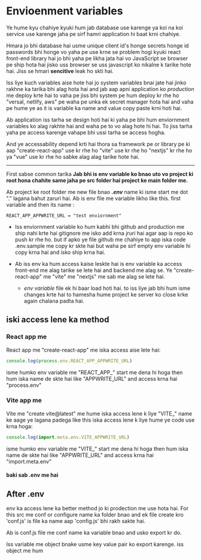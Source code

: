 # Envioenment variables

Ye hume kyu chahiye kyuki hum jab database use karenge ya koi na koi service use karenge jaha pe sirf hamri application hi baat krni chahiye. 

Hmara jo bhi database hai usme unique client id's honge secrets honge id passwords bhi honge vo yaha pe use krne se problem hogi kyuki react front-end library hai jo bhi yaha pe likha jata hai vo JavaScript se browser pe ship hota hai jisko uss browser se uss javascript ko nikalne k tarike hote hai. Jiss se hmari **sencitive** leak ho skti hai.

Iss liye kuch variables aise hote hai jo system variables bnai jate hai jinko rakhne ka tarika bhi alag hota hai and jab aap apni application ko *production* me deploy krte hai to vaha pe jiss bhi system pe hum deploy kr rhe ho "versal, netlify, aws" pe waha pe unka ek secret manager hota hai and vaha pe hume ye as it is variable ka name and value copy paste krni hoti hai.

Ab application iss tarha se design hoti hai ki yaha pe bhi hum enviornment variables ko alag rakhte hai and waha pe to vo alag hote hi hai. To jiss tarha yaha pe access karenge vahape bhi ussi tarha se access hogha. 

And ye accessability depend krti hai thora sa framework pe or library pe ki aap "create-react-app" use kr rhe ho "vite" use kr rhe ho "nextjs" kr rhe ho ya "vue" use kr rhe ho sabke alag alag tarike hote hai. 

---

First sabse common tarika **Jab bhi is env variable ko bnao uto vo project ki root hona chahite same jaha pe src folder hai project ke main folder me.**

Ab project ke root folder me new file bnao ***.env*** name ki isme start me dot "." lagana bahut zaruri hai. Ab is env file me variable likho like this. first variable and then its name : 

```.env
REACT_APP_APPWRITE_URL = "test enviornment"
```

- Iss enviornment variable ko hum kabhi bhi github and production me ship nahi krte hai gitignore me isko add krna jruri hai agar aap is repo ko push kr rhe ho. but if apko ye file github me chahiye to app iska code .env.sample me copy kr skte hai but waha pe sirf empty env variable hi copy krna hai and isko ship krna hai.

- Ab iss env ka hum access kaise leskte hai is env variable ka access front-end me alag tarike se lete hai and backend me alag se. Ye "create-react-app" me "vite" me "nextjs" me sab me alag se lete hai.

    - *env variable* file ek hi baar load hoti hai. to iss liye jab bhi hum isme changes krte hai to hamesha hume project ke server ko close krke again chalana padta hai.

## iski access lene ka method 

### React app me

React app me "create-react-app" me iska access aise lete hai: 
```app.jsx
console.log(process.env.REACT_APP_APPWRITE_URL)
```
isme humko env variable me "REACT_APP_" start me dena hi hoga then hum iska name de skte hai like "APPWRITE_URL" and access krna hai "process.env"

### Vite app me

Vite me "create vite@latest" me hume iska access lene k liye "VITE_" name ke aage ye lagana padega like this iska access lene k liye hume ye code use krna hoga:
```app.jsx
console.log(import.meta.env.VITE_APPWRITE_URL)
```
isme humko env variable me "VITE_" start me dena hi hoga then hum iska name de skte hai like "APPWRITE_URL" and access krna hai "import.meta.env"

#### baki sab .env me hai

## After .env

env ka access lene ka better method jo ki prodection me use hota hai. For this src me conf or configure name ka folder bnao and ek file create kro 'conf.js' is file ka name aap 'config.js'
bhi rakh sakte hai.

Ab is conf.js file me conf name ka variable bnao and usko export kr do. 

<!-- # Ye env variable sara string me hona chahiye nahi to error ata hai -->

Iss variable me object bnake usme key value pair ko export karenge. iss object me hum 




